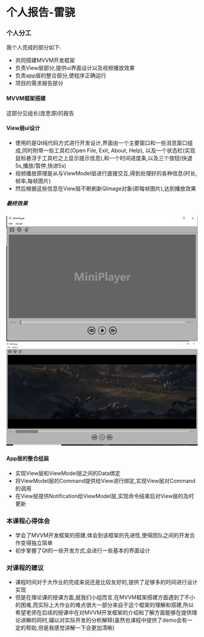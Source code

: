 # 个人报告-雷骁
### 个人分工
我个人完成的部分如下:
- 共同搭建MVVM开发框架
- 负责View层部分,提供ui界面设计以及视频播放效果
- 负责app层的整合部分,使程序正确运行
- 项目的需求报告部分

#### MVVM框架搭建
这部分见组长(庞思源)的报告

#### View层ui设计
- 使用的是Qt纯代码方式进行开发设计,界面由一个主要窗口和一些消息窗口组成,同时附带一些工具栏(Open File, Exit, About, Help), 以及一个状态栏(实现鼠标悬浮于工具栏之上显示提示信息),和一个时间进度条,以及三个按钮(快退5s,播放/暂停,快进5s)
- 视频播放原理是从与ViewModel层进行直接交互,得到处理好的各种信息(时长,帧率,每帧图片)
- 然后根据这些信息在View层不断刷新QImage对象(即每帧图片),达到播放效果
##### 最终效果
![avatar](./assets/View.png)
![avatar](./assets/View2.png)

#### App层的整合组装
- 实现View层和ViewModel层之间的Data绑定
- 将ViewModel层的Command提供给View进行绑定,实现View层对Command的调用
- 在View层提供Notification给ViewModel层,实现命令结束后对View层的及时更新

### 本课程心得体会
- 学会了MVVM开发框架的搭建,体会到该框架的先进性,使得团队之间的开发合作变得独立简单
- 初步掌握了Qt的一些开发方式,会进行一些基本的界面设计

### 对课程的建议
- 课程时间对于大作业的完成来说还是比较友好的,提供了足够多的时间进行设计实现
- 但是在理论课的授课方面,就我们小组而言,在MVVM框架搭建方面遇到了不小的困难,而实际上大作业的难点很大一部分来自于这个框架的理解和搭建,所以希望老师在后续的授课中在对MVVM开发框架的介绍和了解方面能够在提供理论讲解的同时,辅以对实际开发的分析解释(虽然也课程中提供了demo会有一定的帮助,但是我感觉讲解一下会更加清晰)